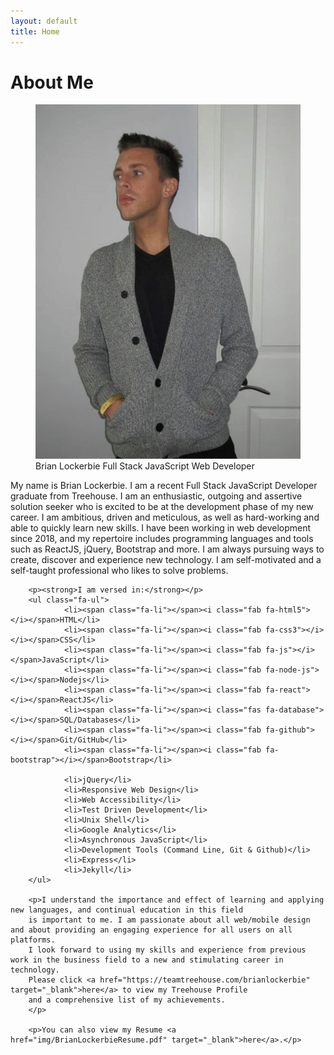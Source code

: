 ```yaml
---
layout: default
title: Home
---
```

<div>
		<h1>About Me</h1>
		<figure>
			    <img src="img/brian.jpg" class="rounded img-fluid mx-auto d-block thumb-nail" alt="Brian Lockerbie.">
			    <figcaption>Brian Lockerbie Full Stack JavaScript Web Developer</figcaption>
		</figure>
		<p>My name is Brian Lockerbie. I am a recent Full Stack JavaScript Developer graduate from Treehouse. 
		I am an enthusiastic, outgoing and assertive solution seeker who is excited to be at the development phase
		of my new career. I am ambitious, driven and meticulous, as well as hard-working and able to quickly learn new skills.
		I have been working in web development since 2018, and my repertoire includes programming languages and tools such as 
		ReactJS, jQuery, Bootstrap and more. I am always pursuing ways to create, discover and experience new technology.
		I am self-motivated and a self-taught professional who likes to solve problems.</p>

		<p><strong>I am versed in:</strong></p>
		<ul class="fa-ul">
		        <li><span class="fa-li"></span><i class="fab fa-html5"></i></span>HTML</li>
		        <li><span class="fa-li"></span><i class="fab fa-css3"></i></i></span>CSS</li>
		        <li><span class="fa-li"></span><i class="fab fa-js"></i></span>JavaScript</li>
				<li><span class="fa-li"></span><i class="fab fa-node-js"></i></span>Nodejs</li>
				<li><span class="fa-li"></span><i class="fab fa-react"></i></span>ReactJS</li>
				<li><span class="fa-li"></span><i class="fas fa-database"></i></span>SQL/Databases</li>
				<li><span class="fa-li"></span><i class="fab fa-github"></i></span>Git/GitHub</li>
                <li><span class="fa-li"></span><i class="fab fa-bootstrap"></i></span>Bootstrap</li>

				<li>jQuery</li>
				<li>Responsive Web Design</li>
		        <li>Web Accessibility</li>
		        <li>Test Driven Development</li>
		        <li>Unix Shell</li>
		        <li>Google Analytics</li>
		        <li>Asynchronous JavaScript</li>        
			    <li>Development Tools (Command Line, Git & Github)</li>
				<li>Express</li>
			    <li>Jekyll</li>
		</ul>

	    <p>I understand the importance and effect of learning and applying new languages, and continual education in this field
		is important to me. I am passionate about all web/mobile design and about providing an engaging experience for all users on all platforms.
		I look forward to using my skills and experience from previous work in the business field to a new and stimulating career in technology. 
		Please click <a href="https://teamtreehouse.com/brianlockerbie" target="_blank">here</a> to view my Treehouse Profile 
		and a comprehensive list of my achievements.
		</p>

		<p>You can also view my Resume <a href="img/BrianLockerbieResume.pdf" target="_blank">here</a>.</p>
</div>